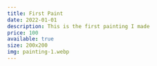 ```yaml
---
title: First Paint
date: 2022-01-01
description: This is the first painting I made
price: 100
available: true
size: 200x200
img: painting-1.webp
---
```


